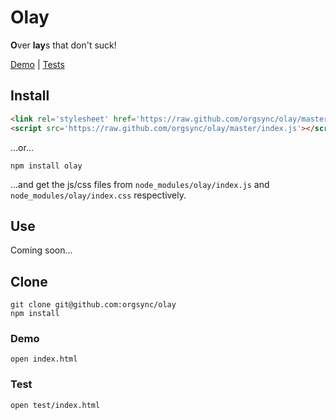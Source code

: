 # Olay

**O**ver **lay**s that don't suck!

[Demo](http://orgsync.github.com/olay) | [Tests](http://orgsync.github.com/olay/test)

## Install

```html
<link rel='stylesheet' href='https://raw.github.com/orgsync/olay/master/index.css'>
<script src='https://raw.github.com/orgsync/olay/master/index.js'></script>
```

...or...

```
npm install olay
```

...and get the js/css files from `node_modules/olay/index.js` and
`node_modules/olay/index.css` respectively.

## Use

Coming soon...

## Clone

```
git clone git@github.com:orgsync/olay
npm install
```

### Demo

```
open index.html
```

### Test

```bash
open test/index.html
```
